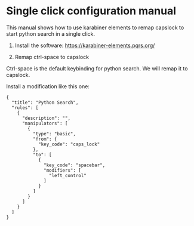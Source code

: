 # Single click configuration manual

This manual shows how to use karabiner elements to remap capslock to start python search in a single click.

1. Install the software: https://karabiner-elements.pqrs.org/

2. Remap ctrl-space to capslock

Ctrl-space is the default keybinding for python search. We will remap it to capslock.

Install a modification like this one:


```
{
  "title": "Python Search",
  "rules": [
    {
      "description": "",
      "manipulators": [
        {
          "type": "basic",
          "from": {
            "key_code": "caps_lock"
          },
          "to": [
            {
              "key_code": "spacebar",
              "modifiers": [
                "left_control"
              ]
            }
          ]
        }
      ]
    }
  ]
}
```